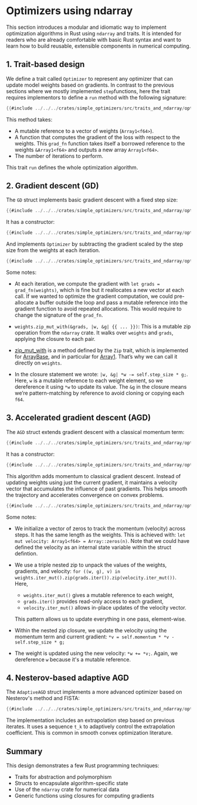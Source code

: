 # Optimizers using ndarray

This section introduces a modular and idiomatic way to implement optimization algorithms in Rust using `ndarray` and traits. It is intended for readers who are already comfortable with basic Rust syntax and want to learn how to build reusable, extensible components in numerical computing.

## 1. Trait-based design

We define a trait called `Optimizer` to represent any optimizer that can update model weights based on gradients. In contrast to the previous sections where we mostly implemented `step`functions, here the trait requires implementors to define a `run` method with the following signature:

```rust
{{#include ../../../crates/simple_optimizers/src/traits_and_ndarray/optimizers.rs:trait}}
```

This method takes:
- A mutable reference to a vector of weights (`Array1<f64>`).
- A function that computes the gradient of the loss with respect to the weights. This `grad_fn` function takes itself a borrowed reference to the weights `&Array1<f64>` and outputs a new array `Array1<f64>`.
- The number of iterations to perform.

This trait `run` defines the whole optimization algorithm.

## 2. Gradient descent (GD)

The `GD` struct implements basic gradient descent with a fixed step size:

```rust
{{#include ../../../crates/simple_optimizers/src/traits_and_ndarray/optimizers.rs:struct_gd}}
```

It has a constructor:

```rust
{{#include ../../../crates/simple_optimizers/src/traits_and_ndarray/optimizers.rs:impl_gd_new}}
```

And implements `Optimizer` by subtracting the gradient scaled by the step size from the weights at each iteration.

```rust
{{#include ../../../crates/simple_optimizers/src/traits_and_ndarray/optimizers.rs:impl_gd_run}}
```

Some notes:

- At each iteration, we compute the gradient with `let grads = grad_fn(weights)`, which is fine but it reallocates a new vector at each call. If we wanted to optimize the gradient computation, we could pre-allocate a buffer outside the loop and pass a mutable reference into the gradient function to avoid repeated allocations. This would require to change the signature of the `grad_fn`.

- `weights.zip_mut_with(&grads, |w, &g| {{ ... }})`: This is a mutable zip operation from the `ndarray` crate. It walks over `weights` and `grads`, applying the closure to each pair.

- [zip_mut_with](https://docs.rs/ndarray/latest/ndarray/struct.ArrayBase.html#method.zip_mut_with) is a method defined by the `Zip` trait, which is implemented for [ArrayBase](https://docs.rs/ndarray/latest/ndarray/struct.ArrayBase.html), and in particular for [Array1<f64>](https://docs.rs/ndarray/latest/ndarray/type.Array1.html). That’s why we can call it directly on `weights`.

- In the closure statement we wrote: `|w, &g| *w -= self.step_size * g;`. Here, `w` is a mutable reference to each weight element, so we dereference it using `*w` to update its value. The `&g` in the closure means we’re pattern-matching by reference to avoid cloning or copying each `f64`.


## 3. Accelerated gradient descent (AGD)

The `AGD` struct extends gradient descent with a classical momentum term:

```rust
{{#include ../../../crates/simple_optimizers/src/traits_and_ndarray/optimizers.rs:struct_agd}}
```

It has a constructor:

```rust
{{#include ../../../crates/simple_optimizers/src/traits_and_ndarray/optimizers.rs:impl_agd_new}}
```

This algorithm adds momentum to classical gradient descent. Instead of updating weights using just the current gradient, it maintains a velocity vector that accumulates the influence of past gradients. This helps smooth the trajectory and accelerates convergence on convex problems.

```rust
{{#include ../../../crates/simple_optimizers/src/traits_and_ndarray/optimizers.rs:impl_agd_run}}
```

Some notes:

- We initialize a vector of zeros to track the momentum (velocity) across steps. It has the same length as the weights. This is achieved with: `let mut velocity: Array1<f64> = Array::zeros(n)`. Note that we could have defined the velocity as an internal state variable within the struct defintion.

- We use a triple nested zip to unpack the values of the weights, gradients, and velocity: `for ((w, g), v) in weights.iter_mut().zip(grads.iter()).zip(velocity.iter_mut())`. Here,
  - `weights.iter_mut()` gives a mutable reference to each weight,
  - `grads.iter()` provides read-only access to each gradient,
  - `velocity.iter_mut()` allows in-place updates of the velocity vector.

  This pattern allows us to update everything in one pass, element-wise.

- Within the nested zip closure, we update the velocity using the momentum term and current gradient: `*v = self.momentum * *v - self.step_size * g;`
  
- The weight is updated using the new velocity: `*w += *v;`. Again, we dereference `w` because it's a mutable reference.

## 4. Nesterov-based adaptive AGD

The `AdaptiveAGD` struct implements a more advanced optimizer based on Nesterov's method and FISTA:

```rust
{{#include ../../../crates/simple_optimizers/src/traits_and_ndarray/optimizers.rs:AdaptiveAGD_struct}}
```

The implementation includes an extrapolation step based on previous iterates. It uses a sequence `t_k` to adaptively control the extrapolation coefficient. This is common in smooth convex optimization literature.

## Summary

This design demonstrates a few Rust programming techniques:
- Traits for abstraction and polymorphism
- Structs to encapsulate algorithm-specific state
- Use of the `ndarray` crate for numerical data
- Generic functions using closures for computing gradients
